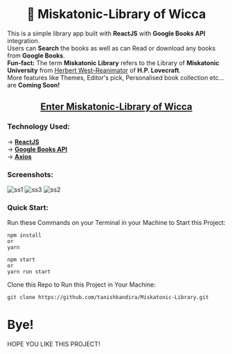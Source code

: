 <h1 align="center"> 📖 Miskatonic-Library of Wicca </h1>

This is a simple library app built with **ReactJS** with **Google Books API** integration.
<br>
Users can **Search** the books as well as can Read or download any books from **Google Books**.
<br>
**Fun-fact:** The term **Miskatonic Library** refers to the Library of **Miskatonic University** from [Herbert West–Reanimator](https://en.wikipedia.org/wiki/Herbert_West%E2%80%93Reanimator) of **H.P. Lovecraft**.
<br>
More features like Themes, Editor's pick, Personalised book collection etc... are **Coming Soon!**
<h2 align="center"><a href="https://miskatonic-library.netlify.app/">Enter Miskatonic-Library of Wicca</a></h2>

### Technology Used:

-> [**ReactJS**](https://react.dev/)
<br>
-> [**Google Books API**](https://developers.google.com/books/docs/v1/using)
<br>
-> [**Axios**](https://www.npmjs.com/package/axios)

### Screenshots:
![ss1](https://github.com/tanishkandira/Miskatonic-Library/assets/76102402/2c0db581-f191-407f-891f-d12153edd28f)
![ss3](https://github.com/tanishkandira/Miskatonic-Library/assets/76102402/fd59a8d1-3985-45b7-b867-3ed13816aea7)
![ss2](https://github.com/tanishkandira/Miskatonic-Library/assets/76102402/b4c9a46e-8d17-4bcf-bdfb-7792d7a181ed)

### Quick Start:
Run these Commands on your Terminal in your Machine to Start this Project:

```
npm install
or
yarn
```
```
npm start
or
yarn run start
```
Clone this Repo to Run this Project in Your Machine:

```
git clone https://github.com/tanishkandira/Miskatonic-Library.git
```
# Bye!
HOPE YOU LIKE THIS PROJECT!
